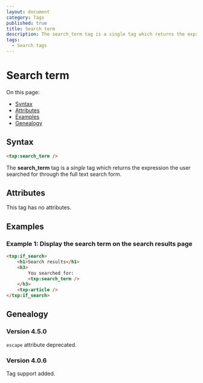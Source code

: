 ```yaml
---
layout: document
category: Tags
published: true
title: Search term
description: The search_term tag is a single tag which returns the expression the user searched for through the full text search form.
tags:
  - Search tags
---
```


# Search term

On this page:

* [Syntax](#syntax)
* [Attributes](#attributes)
* [Examples](#examples)
* [Genealogy](#genealogy)

## Syntax

~~~ html
<txp:search_term />
~~~

The **search_term** tag is a *single* tag which returns the expression the user searched for through the full text search form.

## Attributes

This tag has no attributes.

## Examples

### Example 1: Display the search term on the search results page

~~~ html
<txp:if_search>
    <h1>Search results</h1>
    <h3>
        You searched for:
        <txp:search_term />
    </h3>
    <txp:article />
</txp:if_search>
~~~

## Genealogy

### Version 4.5.0

`escape` attribute deprecated.

### Version 4.0.6

Tag support added.
